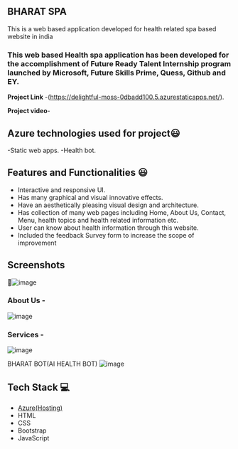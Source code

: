 ## BHARAT SPA

This is a web based application developed for health related spa based website in india

### This web based Health spa application has been developed for the accomplishment of Future Ready Talent Internship program launched by Microsoft, Future Skills Prime, Quess, Github and EY.


**Project Link** -(https://delightful-moss-0dbadd100.5.azurestaticapps.net/).

**Project video**-

## Azure technologies used for project😃
-Static web apps.
-Health bot.
## Features and Functionalities 😃

- Interactive and responsive UI.
- Has many graphical and visual innovative effects.
- Have an aesthetically pleasing visual design and architecture.
- Has collection of many web pages including Home, About Us, Contact, Menu, health topics and health related information etc.
- User can know about health information through this website.
- Included the feedback Survey form to increase the scope of improvement 

## Screenshots

 📸![image](https://github.com/saisrivardhan/FRT_PROJECT_BHARAT/assets/169836926/78dff18d-fa53-4ed6-8611-e6894ad4aeb2)




   

### About Us -



![image](https://github.com/saisrivardhan/FRT_PROJECT_BHARAT/assets/169836926/46a99cca-87ab-4cd0-90ad-3440ec49e07e)



### Services -


![image](https://github.com/saisrivardhan/FRT_PROJECT_BHARAT/assets/169836926/83a00cd7-6437-4d01-9848-cd3ef5d1b0e3)



BHARAT BOT(AI HEALTH BOT)
![image](https://github.com/saisrivardhan/FRT_PROJECT_BHARAT/assets/169836926/43446d33-41b7-403b-9b69-633944642903)

## Tech Stack 💻

- [Azure(Hosting)](https://azure.microsoft.com/en-in/features/azure-portal/)
- HTML
- CSS
- Bootstrap
- JavaScript
